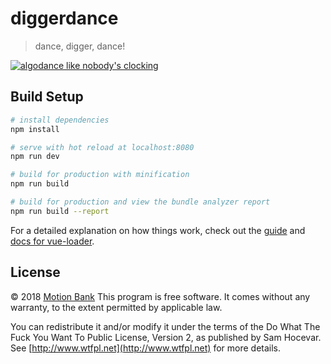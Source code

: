 # diggerdance

> dance, digger, dance!

[![algodance like nobody's clocking](https://media.giphy.com/media/3ohzdI6Tj71ADYsLrW/giphy.gif)](https://giphy.com/gifs/aggro-hardcore-dancing-3ohzdI6Tj71ADYsLrW)

## Build Setup

``` bash
# install dependencies
npm install

# serve with hot reload at localhost:8080
npm run dev

# build for production with minification
npm run build

# build for production and view the bundle analyzer report
npm run build --report
```

For a detailed explanation on how things work, check out the [guide](http://vuejs-templates.github.io/webpack/) and [docs for vue-loader](http://vuejs.github.io/vue-loader).

## License

:copyright: 2018 [Motion Bank](https://github.com/motionbank)
This program is free software. It comes without any warranty, to the extent permitted by applicable law.

You can redistribute it and/or modify it under the
terms of the Do What The Fuck You Want To Public License, Version 2,
as published by Sam Hocevar. See [http://www.wtfpl.net](http://www.wtfpl.net) for more details.
